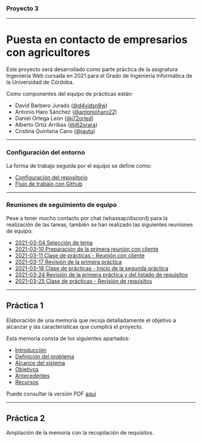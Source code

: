 ### Proyecto 3

---

# Puesta en contacto de empresarios con agricultores

Este proyecto será desarrollado como parte práctica de la asignatura Ingeniería Web cursada en 2021 para el Grado de Ingeniería Informática de la Universidad de Córdoba.

Como componentes del equipo de prácticas están:

* David Barbero Jurado ([@d4vidsn8w](https://github.com/d4vidsn8w))
* Antonio Haro Sánchez ([@antonioharo22](https://github.com/antonioharo22))
* Daniel Ortega León ([@i72orled](https://github.com/i72orled))
* Alberto Ortiz Arribas ([@i62orara](https://github.com/i62orara))
* Cristina Quintana Cano ([@jautu](https://github.com/jautu))

---

### Configuración del entorno

La forma de trabajo seguida por el equipo se define como:

* [Configuración del repositorio](workflow/01-repository.md)
* [Flujo de trabajo con Github](workflow/02-workflow.md)

---

### Reuniones de seguimiento de equipo

Pese a tener mucho contacto por chat (whassap/discord) para la realización de las tareas, también se han realizado las siguientes reuniones de equipo:

* [2021-03-04 Selección de tema](./meeting/2021-03-04.md)
* [2021-03-10 Preparación de la primera reunión con cliente](./meeting/2021-03-04.md)
* [2021-03-11 Clase de prácticas - Reunión con cliente](./meeting/2021-03-04.md)
* [2021-03-17 Revisión de la primera práctica](./meeting/2021-03-17.md)
* [2021-03-18 Clase de prácticas - Inicio de la segunda práctica](./meeting/2021-03-18-review.md)
* [2021-03-24 Revisión de la primera práctica y del listado de requisitos](./meeting/2021-03-17.md)
* [2021-03-25 Clase de prácticas - Revisión de requisitos](./meeting/2021-03-25-review.md)

---

## Práctica 1

Elaboración de una memoria que recoja detalladamente el objetivo a alcanzar y las características que cumplirá el proyecto.

Esta memoria consta de los siguientes apartados:

* [Introducción](./p1/01-intro.md)
* [Definición del problema](./p1/02-problem.md)
* [Alcance del sistema](./p1/03-alcance.md)
* [Objetivos](./p1/04-objetivos.md)
* [Antecedentes](./p1/05-antecedentes.md)
* [Recursos](./p1/06-resources.md)

Puede consultar la versión PDF [aquí](./docs/files/p1grupo8.pdf)

---

## Práctica 2

Ampliación de la memoria con la recopilación de requisitos.
